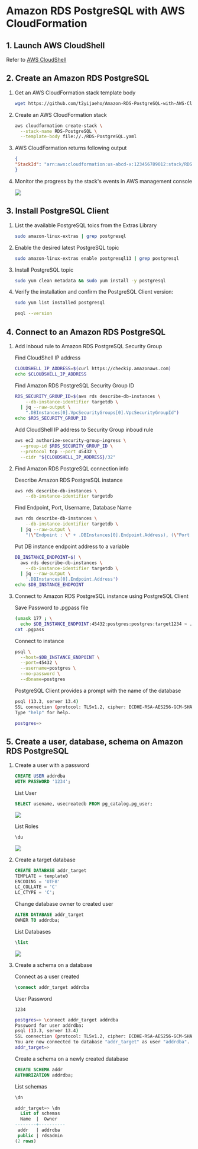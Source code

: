 # Amazon RDS PostgreSQL with AWS CloudFormation


## 1. Launch AWS CloudShell

Refer to [AWS CloudShell](https://github.com/t2yijaeho/AWS-CloudShell)


## 2. Create an Amazon RDS PostgreSQL

1. Get an AWS CloudFormation stack template body

    ```bash
    wget https://github.com/t2yijaeho/Amazon-RDS-PostgreSQL-with-AWS-CloudFormation/raw/matia/Template/RDS-PostgreSQL.yaml
    ```


2. Create an AWS CloudFormation stack

    ```bash
    aws cloudformation create-stack \
      --stack-name RDS-PostgreSQL \
      --template-body file://./RDS-PostgreSQL.yaml
    ```

3. AWS CloudFormation returns following output

    ```json
    {
    "StackId": "arn:aws:cloudformation:us-abcd-x:123456789012:stack/RDS-PostgreSQL/b4d0f5e0-d4c2-11ec-9529-06edcc65f112"
    }
    ```

4. Monitor the progress by the stack's events in AWS management console

    <img src="https://github.com/t2yijaeho/Amazon-RDS-PostgreSQL-with-AWS-CloudFormation/blob/matia/images/CloudFormation%20Stack%20Creation%20Events.png?raw=true">


## 3. Install PostgreSQL Client

1. List the available PostgreSQL toics from the Extras Library

    ```bash
    sudo amazon-linux-extras | grep postgresql
    ```

2. Enable the desired latest PostgreSQL topic

    ```bash
    sudo amazon-linux-extras enable postgresql13 | grep postgresql
    ```

2. Install PostgreSQL topic

    ```bash
    sudo yum clean metadata && sudo yum install -y postgresql
    ```

3. Verify the installation and confirm the PostgreSQL Client version:

    ```bash
    sudo yum list installed postgresql
    ```
    ```bash
    psql --version
    ```


## 4. Connect to an Amazon RDS PostgreSQL

1. Add inboud rule to Amazon RDS PostgreSQL Security Group

    Find CloudShell IP address
    ```bash
    CLOUDSHELL_IP_ADDRESS=$(curl https://checkip.amazonaws.com)
    echo $CLOUDSHELL_IP_ADDRESS
    ```
    
    Find Amazon RDS PostgreSQL Security Group ID
    ```bash
    RDS_SECURITY_GROUP_ID=$(aws rds describe-db-instances \
        --db-instance-identifier targetdb \
      | jq --raw-output \
        ".DBInstances[0].VpcSecurityGroups[0].VpcSecurityGroupId")
    echo $RDS_SECURITY_GROUP_ID
    ```
    
    Add CloudShell IP address to Security Group inboud rule
    ```bash
    aws ec2 authorize-security-group-ingress \
      --group-id $RDS_SECURITY_GROUP_ID \
      --protocol tcp --port 45432 \
      --cidr "${CLOUDSHELL_IP_ADDRESS}/32"
    ```

2. Find Amazon RDS PostgreSQL connection info

    Describe Amazon RDS PostgreSQL instance 
    ```bash
    aws rds describe-db-instances \
        --db-instance-identifier targetdb
    ```
    
    Find Endpoint, Port, Username, Database Name
    ```bash
    aws rds describe-db-instances \
        --db-instance-identifier targetdb \
      | jq --raw-output \
        "(\"Endpoint : \" + .DBInstances[0].Endpoint.Address), (\"Port : \" + (.DBInstances[0].Endpoint.Port | tostring)), (\"Master Username : \" + .DBInstances[0].MasterUsername), (\"DB Name : \" + .DBInstances[0].DBName)"
    ```
    
    Put DB instance endpoint address to a variable
    ```bash
    DB_INSTANCE_ENDPOINT=$( \
      aws rds describe-db-instances \
        --db-instance-identifier targetdb \
      | jq --raw-output \
        '.DBInstances[0].Endpoint.Address')
    echo $DB_INSTANCE_ENDPOINT
    ```

3. Connect to Amazon RDS PostgreSQL instance using PostgreSQL Client 

    Save Password to .pgpass file
    ```bash
    (umask 177 ; \
      echo $DB_INSTANCE_ENDPOINT:45432:postgres:postgres:target1234 > .pgpass)
    cat .pgpass
    ```

    Connect to instance
    ```bash
    psql \
      --host=$DB_INSTANCE_ENDPOINT \
      --port=45432 \
      --username=postgres \
      --no-password \
      --dbname=postgres
    ```
    
    PostgreSQL Client provides a prompt with the name of the database
    ```bash
    psql (13.3, server 13.4)
    SSL connection (protocol: TLSv1.2, cipher: ECDHE-RSA-AES256-GCM-SHA384, bits: 256, compression: off)
    Type "help" for help.

    postgres=>
    ```


## 5. Create a user, database, schema on Amazon RDS PostgreSQL

1. Create a user with a password

    ```sql
    CREATE USER addrdba
    WITH PASSWORD '1234';
    ```
    
    List User
    ```sql
    SELECT usename, usecreatedb FROM pg_catalog.pg_user;
    ```
    <img src="https://github.com/t2yijaeho/Amazon-RDS-PostgreSQL-with-AWS-CloudFormation/blob/matia/images/PostgreSQL%20-%20List%20of%20pg_user.png?raw=true">    
    
    List Roles
    ```sql
    \du
    ```
    <img src="https://github.com/t2yijaeho/Amazon-RDS-PostgreSQL-with-AWS-CloudFormation/blob/matia/images/PostgreSQL%20-%20List%20of%20roles.png?raw=true">

2. Create a target database

    ```sql
    CREATE DATABASE addr_target
    TEMPLATE = template0
    ENCODING = 'UTF8'
    LC_COLLATE = 'C'
    LC_CTYPE = 'C';
    ```
    
    Change database owner to created user
    ```sql
    ALTER DATABASE addr_target
    OWNER TO addrdba;
    ```
    
    List Databases
    ```sql
    \list
    ```
    <img src="https://github.com/t2yijaeho/Amazon-RDS-PostgreSQL-with-AWS-CloudFormation/blob/matia/images/PostgreSQL%20-%20List%20of%20Databases.png?raw=true">

3. Create a schema on a database 

    Connect as a user created
    ```sql
    \connect addr_target addrdba
    ```
    User Password
    ```text
    1234
    ```
    
    ```bash
    postgres=> \connect addr_target addrdba
    Password for user addrdba: 
    psql (13.3, server 13.4)
    SSL connection (protocol: TLSv1.2, cipher: ECDHE-RSA-AES256-GCM-SHA384, bits: 256, compression: off)
    You are now connected to database "addr_target" as user "addrdba".
    addr_target=>
    ```
    
    Create a schema on a newly created database 
    ```sql
    CREATE SCHEMA addr
    AUTHORIZATION addrdba;
    ```
    
    List schemas
    ```sql
    \dn
    ```
    
    ```sql
    addr_target=> \dn
      List of schemas
      Name  |  Owner   
    --------+----------
     addr   | addrdba
     public | rdsadmin
    (2 rows)
    ```
